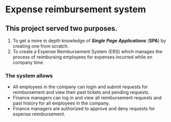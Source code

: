 # Expense reimbursement system

## This project served two purposes. 
1. To get a more in depth knowledge of _**Single Page Applications**_ (**SPA**) by creating one from scratch. 
1. To create a Expense Reimbursement System (ERS) which manages the process of reimbursing employees for expenses incurred while on company time. 

### The system allows
* All employees in the company can login and submit requests for reimbursement and view their past tickets and pending requests. 
* Finance managers can log in and view all reimbursement requests and past history for all employees in the company. 
* Finance managers are authorized to approve and deny requests for expense reimbursement.
